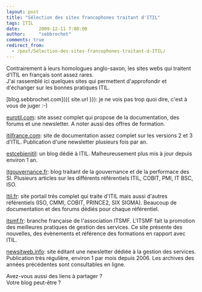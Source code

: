 ```yaml
---
layout: post
title: "Sélection des sites francophones traitant d'ITIL"
tags: ITIL 
date:       2009-12-11 7:00:00
author:     "sebbrochet"
comments: true
redirect_from:
  - /post/Sélection-des-sites-francophones-traitant-d-ITIL/
---
```


Contrairement à leurs homologues anglo-saxon, les sites webs qui traitent d'ITIL en français sont assez rares.  
J'ai rassemblé ici quelques sites qui permettent d'approfondir et d'échanger sur les bonnes pratiques ITIL.


[blog.sebbrochet.com]({{ site.url }}): je ne vois pas trop quoi dire, c'est à vous de juger :-)  

[eurotil.com](http://www.eurotil.com/): site assez complet qui propose de la documentation, des forums et une newsletter. A noter aussi des offres de formation.  

[itilfrance.com](http://www.itilfrance.com/): site de documentation assez complet sur les versions 2 et 3 d'ITIL. Publication d'une newsletter plusieurs fois par an.  

[estcebienitil](http://estcebienitil.blogspot.com/): un blog dédié à ITIL. Malheureusement plus mis à jour depuis environ 1 an.  

[itgouvernance.fr](http://www.itgouvernance.fr/): blog traitant de la gouvernance et de la performace des SI. Plusieurs articles sur les différents référentiels ITIL, COBIT, PMI, IT BSC, ISO.  

[Itil.fr](http://itil.fr/): site portail très complet qui traite d'ITIL mais aussi d'autres référentiels (ISO, CMMI, COBIT, PRINCE2, SIX SIGMA). Beaucoup de documentation et des forums dédiés pour chaque référentiel.  

[itsmf.fr](http://www.itsmf.fr/): branche française de l'association ITSMF. L'ITSMF fait la promotion des meilleures pratiques de gestion des services. Ce site présente des nouvelles, des évènements et référence des formations en rapport avec ITIL.  

[newsitweb.info](http://newsitweb.info/): site éditant une newsletter dédiée à la gestion des services. Publication très régulière, environ 1 par mois depuis 2006. Les archives des années précédentes sont consultables en ligne.  

Avez-vous aussi des liens à partager ?  
Votre blog peut-être ?  